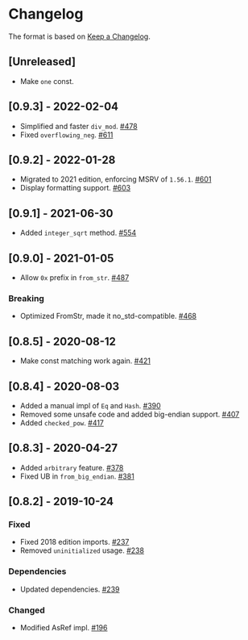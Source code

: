 # Changelog

The format is based on [Keep a Changelog].

[Keep a Changelog]: http://keepachangelog.com/en/1.0.0/

## [Unreleased]
- Make `one` const.

## [0.9.3] - 2022-02-04
- Simplified and faster `div_mod`. [#478](https://github.com/paritytech/parity-common/pull/478)
- Fixed `overflowing_neg`. [#611](https://github.com/paritytech/parity-common/pull/611)

## [0.9.2] - 2022-01-28
- Migrated to 2021 edition, enforcing MSRV of `1.56.1`. [#601](https://github.com/paritytech/parity-common/pull/601)
- Display formatting support. [#603](ttps://github.com/paritytech/parity-common/pull/603)

## [0.9.1] - 2021-06-30
- Added `integer_sqrt` method. [#554](https://github.com/paritytech/parity-common/pull/554)

## [0.9.0] - 2021-01-05
- Allow `0x` prefix in `from_str`. [#487](https://github.com/paritytech/parity-common/pull/487)
### Breaking
- Optimized FromStr, made it no_std-compatible. [#468](https://github.com/paritytech/parity-common/pull/468)

## [0.8.5] - 2020-08-12
- Make const matching work again. [#421](https://github.com/paritytech/parity-common/pull/421)

## [0.8.4] - 2020-08-03
- Added a manual impl of `Eq` and `Hash`. [#390](https://github.com/paritytech/parity-common/pull/390)
- Removed some unsafe code and added big-endian support. [#407](https://github.com/paritytech/parity-common/pull/407)
- Added `checked_pow`. [#417](https://github.com/paritytech/parity-common/pull/417)

## [0.8.3] - 2020-04-27
- Added `arbitrary` feature. [#378](https://github.com/paritytech/parity-common/pull/378)
- Fixed UB in `from_big_endian`. [#381](https://github.com/paritytech/parity-common/pull/381)

## [0.8.2] - 2019-10-24
### Fixed
- Fixed 2018 edition imports. [#237](https://github.com/paritytech/parity-common/pull/237)
- Removed `uninitialized` usage. [#238](https://github.com/paritytech/parity-common/pull/238)
### Dependencies
- Updated dependencies. [#239](https://github.com/paritytech/parity-common/pull/239)
### Changed
- Modified AsRef impl. [#196](https://github.com/paritytech/parity-common/pull/196)
